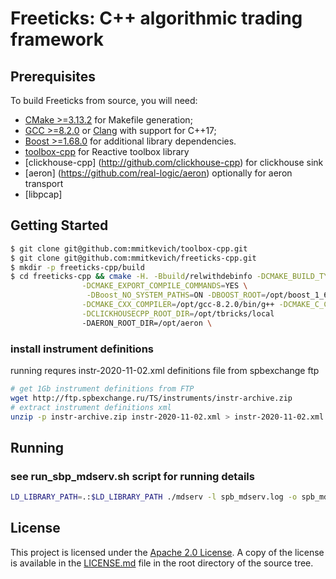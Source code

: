 # Freeticks: C++ algorithmic trading framework

## Prerequisites

To build Freeticks from source, you will need:

- [CMake >=3.13.2](http://www.cmake.org/) for Makefile generation;
- [GCC >=8.2.0](http://gcc.gnu.org/) or [Clang](http://clang.llvm.org/) with support for C++17;
- [Boost >=1.68.0](http://www.boost.org/) for additional library dependencies.
- [toolbox-cpp](http://github.com/mmitkevich/toolbox-cpp) for Reactive toolbox library
- [clickhouse-cpp] (http://github.com/clickhouse-cpp) for clickhouse sink
- [aeron] (https://github.com/real-logic/aeron) optionally for aeron transport
- [libpcap] 

## Getting Started

```bash
$ git clone git@github.com:mmitkevich/toolbox-cpp.git
$ git clone git@github.com:mmitkevich/freeticks-cpp.git
$ mkdir -p freeticks-cpp/build
$ cd freeticks-cpp && cmake -H. -Bbuild/relwithdebinfo -DCMAKE_BUILD_TYPE=relwithdebinfo \
                -DCMAKE_EXPORT_COMPILE_COMMANDS=YES \
                 -DBoost_NO_SYSTEM_PATHS=ON -DBOOST_ROOT=/opt/boost_1_68_0 \
                -DCMAKE_CXX_COMPILER=/opt/gcc-8.2.0/bin/g++ -DCMAKE_C_COMPILER=/opt/gcc-8.2.0/bin/gcc \
                -DCLICKHOUSECPP_ROOT_DIR=/opt/tbricks/local
                -DAERON_ROOT_DIR=/opt/aeron \                
```



### install instrument definitions
running requres instr-2020-11-02.xml definitions file from spbexchange ftp
```bash
# get 1Gb instrument definitions from FTP
wget http://ftp.spbexchange.ru/TS/instruments/instr-archive.zip
# extract instrument definitions xml
unzip -p instr-archive.zip instr-2020-11-02.xml > instr-2020-11-02.xml
```

## Running

### see run_sbp_mdserv.sh script for running details
```bash
LD_LIBRARY_PATH=.:$LD_LIBRARY_PATH ./mdserv -l spb_mdserv.log -o spb_mdserv.out -v 5 -m pcap ./mdserv.json
```
## License

This project is licensed under the [Apache 2.0
License](https://www.apache.org/licenses/LICENSE-2.0). A copy of the license is available in the
[LICENSE.md](LICENSE.md) file in the root directory of the source tree.

